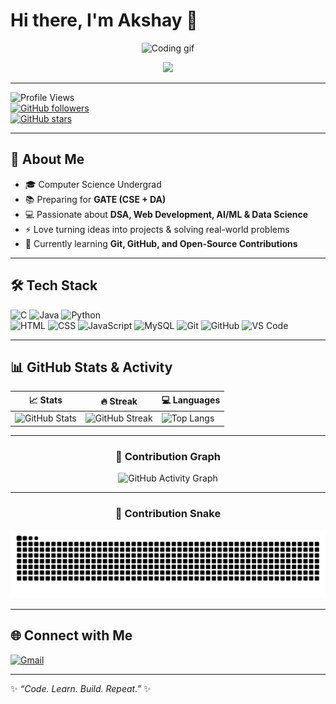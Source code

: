 # Hi there, I'm Akshay 👋  

<p align="center">
  <img src="https://media.giphy.com/media/qgQUggAC3Pfv687qPC/giphy.gif" width="300" alt="Coding gif">
</p>

<p align="center">
  <a href="https://git.io/typing-svg">
    <img src="https://readme-typing-svg.herokuapp.com?font=Fira+Code&size=22&pause=1000&color=36BCF7&center=true&vCenter=true&width=550&lines=CS+Undergrad+%7C+Aspiring+Software+Engineer;Data+Science+%7C+AI+%7C+Web+Development;Preparing+for+GATE+(CSE+%2B+DA);Open+Source+Enthusiast+%7C+Lifelong+Learner">
  </a>
</p>

---

![Profile Views](https://komarev.com/ghpvc/?username=code-with-akki010&label=Profile%20Views&color=0e75b6&style=flat)  
[![GitHub followers](https://img.shields.io/github/followers/code-with-akki010?style=social)](https://github.com/your-username)  
[![GitHub stars](https://img.shields.io/github/stars/code-with-akki010?style=social)](https://github.com/your-username)  

---

## 🚀 About Me  
- 🎓 Computer Science Undergrad  
- 📚 Preparing for **GATE (CSE + DA)**  
- 💻 Passionate about **DSA, Web Development, AI/ML & Data Science**  
- ⚡ Love turning ideas into projects & solving real-world problems  
- 🌱 Currently learning **Git, GitHub, and Open-Source Contributions**  

---

## 🛠️ Tech Stack  

![C](https://img.shields.io/badge/C-00599C?style=for-the-badge&logo=c&logoColor=white)
![Java](https://img.shields.io/badge/Java-ED8B00?style=for-the-badge&logo=openjdk&logoColor=white)
![Python](https://img.shields.io/badge/Python-3776AB?style=for-the-badge&logo=python&logoColor=white)  
![HTML](https://img.shields.io/badge/HTML5-E34F26?style=for-the-badge&logo=html5&logoColor=white)
![CSS](https://img.shields.io/badge/CSS3-1572B6?style=for-the-badge&logo=css3&logoColor=white)
![JavaScript](https://img.shields.io/badge/JavaScript-F7DF1E?style=for-the-badge&logo=javascript&logoColor=black)
![MySQL](https://img.shields.io/badge/MySQL-00000F?style=for-the-badge&logo=mysql&logoColor=white)
![Git](https://img.shields.io/badge/Git-F05032?style=for-the-badge&logo=git&logoColor=white)
![GitHub](https://img.shields.io/badge/GitHub-100000?style=for-the-badge&logo=github&logoColor=white)
![VS Code](https://img.shields.io/badge/VSCode-0078D4?style=for-the-badge&logo=visual-studio-code&logoColor=white)  

---

## 📊 GitHub Stats & Activity  

<div align="center">

| 📈 Stats | 🔥 Streak | 💻 Languages |
|----------|-----------|--------------|
| ![GitHub Stats](https://github-readme-stats.vercel.app/api?username=code-with-akki010&show_icons=true&theme=tokyonight&hide_border=true&count_private=true) | ![GitHub Streak](https://github-readme-streak-stats.herokuapp.com?user=code-with-akki010&theme=tokyonight&hide_border=true) | ![Top Langs](https://github-readme-stats.vercel.app/api/top-langs/?username=code-with-akki010&layout=compact&theme=tokyonight&hide_border=true) |

---

### 📌 Contribution Graph  
![GitHub Activity Graph](https://github-readme-activity-graph.vercel.app/graph?username=code-with-akki010&theme=tokyo-night&hide_border=true&bg_color=0d1117&color=36BCF7&line=00BFFF&point=FFFFFF)

---

### 🐍 Contribution Snake  
![GitHub Snake](https://github.com/code-with-akki010/code-with-akki010/blob/output/github-contribution-grid-snake.svg)

</div>

---

## 🌐 Connect with Me  
[![Gmail](https://img.shields.io/badge/Gmail-D14836?style=for-the-badge&logo=gmail&logoColor=white)](mailto:yourmail@akshaybasak010@gmail.com)   

---

✨ *“Code. Learn. Build. Repeat.”* ✨  
